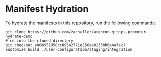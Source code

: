 # Manifest Hydration

To hydrate the manifests in this repository, run the following commands:

```shell
git clone https://github.com/zachaller/argocon-gitops-promoter-hydrate-demo
# cd into the cloned directory
git checkout a886951958cc89542771e156ea0135bb6a4a7ac7
kustomize build ./user-configuration/staging/integration
```
